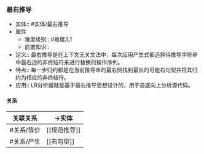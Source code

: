 ###  最右推导 
- 实体:: #实体/最右推导 
- 属性
	- 难度级别:: #难度/L1
	- 前置知识::
- 定义:: 最右推导是在上下文无关文法中，每次应用产生式都选择待推导字符串中最右边的非终结符来进行替换的操作序列。
- 特点:: 每一步归约都是在当前推导串的最右侧找到最长的可能右句型并将其归约为相应的非终结符。
- 应用:: LR分析器就是基于最右推导思想设计的，用于自底向上分析源代码。
#### 关系
| 关联关系 | ->实体 |
| ---- | ---- |
| #关系/等价 | [[规范推导]] |
| #关系/产生  | [[右句型]] |